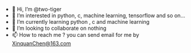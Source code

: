 - 👋 Hi, I’m @two-tiger
- 👀 I’m interested in python, c, machine learning, tensorflow and so on...
- 🌱 I’m currently learning python , c and machine learning
- 💞️ I’m looking to collaborate on nothing 
- 📫 How to reach me ? you can send email for me by XinquanChen@163.com

<!---
two-tiger/two-tiger is a ✨ special ✨ repository because its `README.md` (this file) appears on your GitHub profile.
You can click the Preview link to take a look at your changes.
--->
